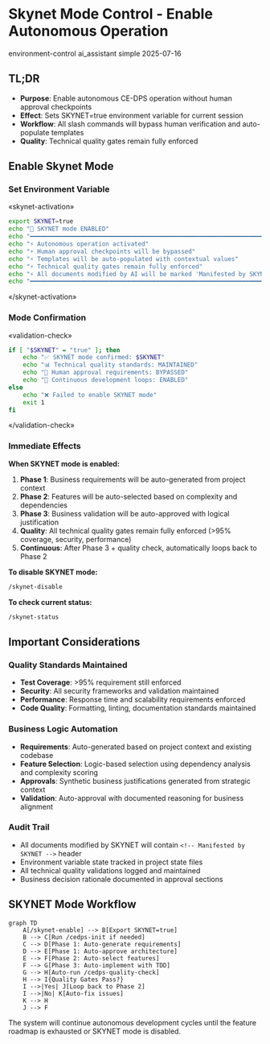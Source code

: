 # <context>Skynet Mode Control - Enable Autonomous Operation</context>

<meta>
  <title>Skynet Mode Enable</title>
  <type>environment-control</type>
  <audience>ai_assistant</audience>
  <complexity>simple</complexity>
  <updated>2025-07-16</updated>
</meta>

## <summary priority="critical">TL;DR</summary>
- **Purpose**: Enable autonomous CE-DPS operation without human approval checkpoints
- **Effect**: Sets SKYNET=true environment variable for current session
- **Workflow**: All slash commands will bypass human verification and auto-populate templates
- **Quality**: Technical quality gates remain fully enforced

## <implementation>Enable Skynet Mode</implementation>

### <action priority="critical">Set Environment Variable</action>
«skynet-activation»
```bash
export SKYNET=true
echo "🤖 SKYNET mode ENABLED"
echo "━━━━━━━━━━━━━━━━━━━━━━━━━━━━━━━━━━━━━━━━━━━━━━━━━━━━━━━━━━━━━━━━━━━━━━━━━━━━━━━━━━━━━━━━"
echo "⚡ Autonomous operation activated"
echo "⚡ Human approval checkpoints will be bypassed"
echo "⚡ Templates will be auto-populated with contextual values"
echo "⚡ Technical quality gates remain fully enforced"
echo "⚡ All documents modified by AI will be marked 'Manifested by SKYNET'"
echo "━━━━━━━━━━━━━━━━━━━━━━━━━━━━━━━━━━━━━━━━━━━━━━━━━━━━━━━━━━━━━━━━━━━━━━━━━━━━━━━━━━━━━━━━"
```
«/skynet-activation»

<!-- CHUNK-BOUNDARY: validation -->

### <validation>Mode Confirmation</validation>

«validation-check»
```bash
if [ "$SKYNET" = "true" ]; then
    echo "✅ SKYNET mode confirmed: $SKYNET"
    echo "📊 Technical quality standards: MAINTAINED"
    echo "🚀 Human approval requirements: BYPASSED"
    echo "🔄 Continuous development loops: ENABLED"
else
    echo "❌ Failed to enable SKYNET mode"
    exit 1
fi
```
«/validation-check»

<!-- CHUNK-BOUNDARY: effects -->

### <next-steps priority="high">Immediate Effects</next-steps>
**When SKYNET mode is enabled:**
1. **Phase 1**: Business requirements will be auto-generated from project context
2. **Phase 2**: Features will be auto-selected based on complexity and dependencies
3. **Phase 3**: Business validation will be auto-approved with logical justification
4. **Quality**: All technical quality gates remain fully enforced (>95% coverage, security, performance)
5. **Continuous**: After Phase 3 + quality check, automatically loops back to Phase 2

**To disable SKYNET mode:**
```bash
/skynet-disable
```

**To check current status:**
```bash
/skynet-status
```

<!-- CHUNK-BOUNDARY: considerations -->

## <warnings>Important Considerations</warnings>

### <technical-standards>Quality Standards Maintained</technical-standards>
- **Test Coverage**: >95% requirement still enforced
- **Security**: All security frameworks and validation maintained
- **Performance**: Response time and scalability requirements enforced
- **Code Quality**: Formatting, linting, documentation standards maintained

### <business-automation>Business Logic Automation</business-automation>
- **Requirements**: Auto-generated based on project context and existing codebase
- **Feature Selection**: Logic-based selection using dependency analysis and complexity scoring
- **Approvals**: Synthetic business justifications generated from strategic context
- **Validation**: Auto-approval with documented reasoning for business alignment

### <transparency>Audit Trail</transparency>
- All documents modified by SKYNET will contain `<!-- Manifested by SKYNET -->` header
- Environment variable state tracked in project state files
- All technical quality validations logged and maintained
- Business decision rationale documented in approval sections

<!-- CHUNK-BOUNDARY: workflow -->

## <workflow>SKYNET Mode Workflow</workflow>

```mermaid
graph TD
    A[/skynet-enable] --> B[Export SKYNET=true]
    B --> C[Run /cedps-init if needed]
    C --> D[Phase 1: Auto-generate requirements]
    D --> E[Phase 1: Auto-approve architecture]
    E --> F[Phase 2: Auto-select features]
    F --> G[Phase 3: Auto-implement with TDD]
    G --> H[Auto-run /cedps-quality-check]
    H --> I{Quality Gates Pass?}
    I -->|Yes| J[Loop back to Phase 2]
    I -->|No| K[Auto-fix issues]
    K --> H
    J --> F
```

The system will continue autonomous development cycles until the feature roadmap is exhausted or SKYNET mode is disabled.